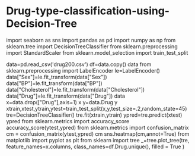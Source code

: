 # Drug-type-classification-using-Decision-Tree
import seaborn as sns
import pandas as pd
import numpy as np
from sklearn.tree import  DecisionTreeClassifier
from sklearn.preprocessing import StandardScaler
from sklearn.model_selection import train_test_split

data=pd.read_csv('drug200.csv')
df=data.copy()
data
from sklearn.preprocessing import LabelEncoder
le=LabelEncoder()
data["Sex"]=le.fit_transform(data["Sex"])
data["BP"]=le.fit_transform(data["BP"])
data["Cholesterol"]=le.fit_transform(data["Cholesterol"])
data["Drug"]=le.fit_transform(data["Drug"])
data
x=data.drop(["Drug"],axis=1)
x
y=data.Drug
y
xtrain,xtest,ytrain,ytest=train_test_split(x,y,test_size=.2,random_state=45)
tre=DecisionTreeClassifier()
tre.fit(xtrain,ytrain)
ypred=tre.predict(xtest)
ypred
from sklearn.metrics import accuracy_score
accuracy_score(ytest,ypred)
from sklearn.metrics import confusion_matrix
cm = confusion_matrix(ytest,ypred)
cm
sns.heatmap(cm,annot=True)
from matplotlib import pyplot as plt
from sklearn import tree
_=tree.plot_tree(tre,
                  feature_names=x.columns,
                  class_names=df.Drug.unique(),
                  filled = True
                  )

